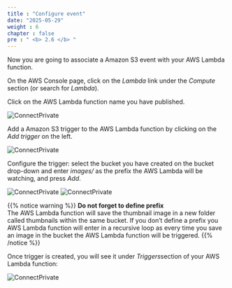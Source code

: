 ```yaml
---
title : "Configure event"
date: "2025-05-29"
weight : 6
chapter : false
pre : " <b> 2.6 </b> "
---
```



Now you are going to associate a Amazon S3 event with your AWS Lambda function.

On the AWS Console page, click on the *Lambda* link under the *Compute* section (or search for *Lambda*).

Click on the AWS Lambda function name you have published.

![ConnectPrivate](/images/2-Severless-compute/2.17.png)

Add a Amazon S3 trigger to the AWS Lambda function by clicking on the *Add trigger* on the left.

![ConnectPrivate](/images/2-Severless-compute/2.18.png)

Configure the trigger: select the bucket you have created on the bucket drop-down and enter *images/* as the prefix the AWS Lambda will be watching, and press *Add*.

![ConnectPrivate](/images/2-Severless-compute/2.19.png)
![ConnectPrivate](/images/2-Severless-compute/2.19.1.png) 


{{% notice warning %}}
**Do not forget to define prefix**  
The AWS Lambda function will save the thumbnail image in a new folder called thumbnails within the same bucket. If you don’t define a prefix you AWS Lambda function will enter in a recursive loop as every time you save an image in the bucket the AWS Lambda function will be triggered.
{{% /notice %}}

Once trigger is created, you will see it under *Triggers*section of your AWS Lambda function:

![ConnectPrivate](/images/2-Severless-compute/2.20.png)